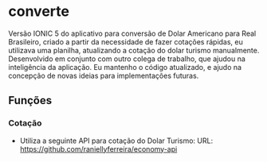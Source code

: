 # converte
Versão IONIC 5 do aplicativo para conversão de Dolar Americano para Real Brasileiro, criado a partir da necessidade de fazer cotações rápidas, eu utilizava uma planilha, atualizando a cotação do dolar turismo manualmente. Desenvolvido em conjunto com outro colega de trabalho, que ajudou na inteligência da aplicação. Eu mantenho o código atualizado, e ajudo na concepção de novas ideias para implementações futuras.

## Funções
### Cotação
  - Utiliza a seguinte API para cotação do Dolar Turismo: 
    URL: https://github.com/raniellyferreira/economy-api
